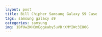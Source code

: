 ```yaml
---
layout: post
title: Bill Chipher Samsung Galaxy S9 Case
tags: samsung galaxy s9
categories: samsung
img: 1BfUw2KHQmEggeaby5uVDrXMYIWc3I80G
---
```

